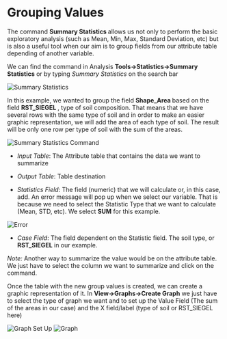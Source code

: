# Grouping Values

The command <b> Summary Statistics </b> allows us not only to perform the basic exploratory analysis (such as Mean, Min, Max, Standard Deviation, etc) but is also a useful tool when our aim is to group fields from our attribute table depending of another variable.

We can find the command in Analysis <b>Tools->Statistics->Summary Statistics</b> or by typing <i>Summary Statistics</i> on the search bar

![Summary Statistics](https://raw.githubusercontent.com/biometry/ArcGis/master/Images/Summarize/Summary%20Statistics.JPG)

In this example, we wanted to group the field <b>Shape_Area </b> based on the field <b> RST_SIEGEL </b>, type of soil composition. That means that we have several rows with the same type of soil and in order to make an easier graphic representation, we will add the area of each type of soil. The result will be only one row per type of soil with the sum of the areas.

![Summary Statistics Command](https://raw.githubusercontent.com/biometry/ArcGis/master/Images/Summarize/Summary%20Statistics.JPCommand_G.JPG)

* <i>Input Table</i>: The Attribute table that contains the data we want to summarize

* <i>Output Table</i>: Table destination

* <i>Statistics Field</i>: The field (numeric) that we will calculate or, in this case, add. 
An error message will pop up when we select our variable. That is because we need to select the Statistic Type that we want to calculate (Mean, STD, etc). We select <b>SUM</b> for this example.

![Error](https://raw.githubusercontent.com/biometry/ArcGis/master/Images/Summarize/Error.JPG)

* <i>Case Field</i>: The field dependent on the Statistic field. The soil type, or <b>RST_SIEGEL</b> in our example.

<i>Note:</i> Another way to summarize the value would be on the attribute table. We just have to select the column we want to summarize and click on the command.


Once the table with the new group values is created, we can create a graphic representation of it.
In <b>View->Graphs->Create Graph</b> we just have to select the type of graph we want and to set up the Value Field (The sum of the areas in our case) and the X field/label (type of soil or RST_SIEGEL here)

![Graph Set Up](https://raw.githubusercontent.com/biometry/ArcGis/master/Images/Summarize/GraphsetUp.JPG)
![Graph](https://raw.githubusercontent.com/biometry/ArcGis/master/Images/Summarize/Graph.JPG)
